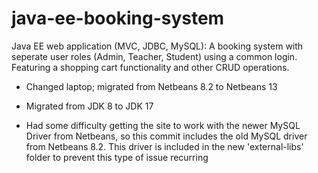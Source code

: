 # java-ee-booking-system
Java EE web application (MVC, JDBC, MySQL): A booking system with seperate user roles (Admin, Teacher, Student) using a common login. Featuring a shopping cart functionality and other CRUD operations.

 - Changed laptop; migrated from Netbeans 8.2 to Netbeans 13

 - Migrated from JDK 8 to JDK 17

 - Had some difficulty getting the site to work with the newer MySQL Driver from Netbeans, so this commit includes the old MySQL driver from Netbeans 8.2. This driver is included in the new 'external-libs' folder to prevent this type of issue recurring
